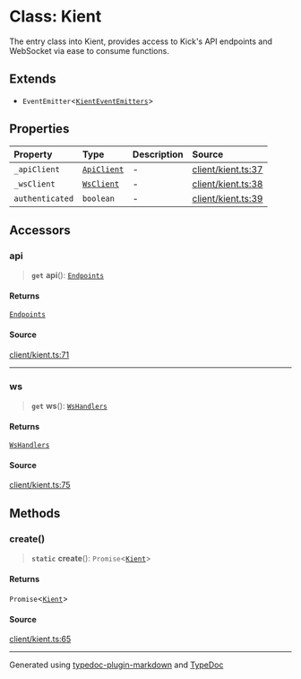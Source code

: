 # Class: Kient

The entry class into Kient, provides access to Kick's API endpoints and WebSocket via ease to consume functions.

## Extends

- `EventEmitter`\<[`KientEventEmitters`](../Internal/type-aliases/KientEventEmitters.md)\>

## Properties

| Property | Type | Description | Source |
| :------ | :------ | :------ | :------ |
| `_apiClient` | [`ApiClient`](../Internal/classes/ApiClient.md) | - | [client/kient.ts:37](https://github.com/zSoulweaver/kient/blob/cb3a38e/src/client/kient.ts#L37) |
| `_wsClient` | [`WsClient`](../Internal/classes/WsClient.md) | - | [client/kient.ts:38](https://github.com/zSoulweaver/kient/blob/cb3a38e/src/client/kient.ts#L38) |
| `authenticated` | `boolean` | - | [client/kient.ts:39](https://github.com/zSoulweaver/kient/blob/cb3a38e/src/client/kient.ts#L39) |

## Accessors

### api

> **`get`** **api**(): [`Endpoints`](../Internal/interfaces/Endpoints.md)

#### Returns

[`Endpoints`](../Internal/interfaces/Endpoints.md)

#### Source

[client/kient.ts:71](https://github.com/zSoulweaver/kient/blob/cb3a38e/src/client/kient.ts#L71)

***

### ws

> **`get`** **ws**(): [`WsHandlers`](../Internal/interfaces/WsHandlers.md)

#### Returns

[`WsHandlers`](../Internal/interfaces/WsHandlers.md)

#### Source

[client/kient.ts:75](https://github.com/zSoulweaver/kient/blob/cb3a38e/src/client/kient.ts#L75)

## Methods

### create()

> **`static`** **create**(): `Promise`\<[`Kient`](Kient.md)\>

#### Returns

`Promise`\<[`Kient`](Kient.md)\>

#### Source

[client/kient.ts:65](https://github.com/zSoulweaver/kient/blob/cb3a38e/src/client/kient.ts#L65)

***

Generated using [typedoc-plugin-markdown](https://www.npmjs.com/package/typedoc-plugin-markdown) and [TypeDoc](https://typedoc.org/)
